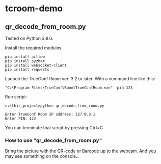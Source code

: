# tcroom-demo

## qr_decode_from_room.py

Tested on Python 3.8.6.

Install the required modules

```
pip install pillow
pip install pyzbar
pip install websocket-client
pip install requests
```

Launch the TrueConf Room ver. 3.2 or later.
With a command line like this:

```
"C:\Program Files\TrueConf\Room\TrueConfRoom.exe" -pin 123
```

Run script:

```
c:\this_project>python qr_decode_from_room.py 

Enter TrueConf Room IP address: 127.0.0.1
Enter PIN: 123
```
You can terminate that script by pressing Ctrl+C

### How to use "qr_decode_from_room.py"

Bring the picture with the QR-code or Barcode up to the webcam. And you may see something on the console...
